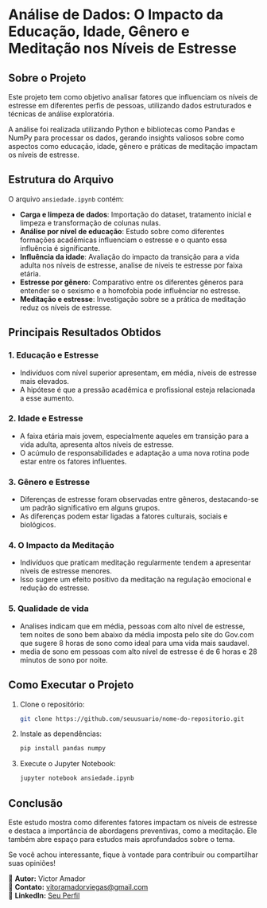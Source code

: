 # Análise de Dados: O Impacto da Educação, Idade, Gênero e Meditação nos Níveis de Estresse

## Sobre o Projeto
Este projeto tem como objetivo analisar fatores que influenciam os níveis de estresse em diferentes perfis de pessoas, utilizando dados estruturados e técnicas de análise exploratória.

A análise foi realizada utilizando Python e bibliotecas como Pandas e NumPy para processar os dados, gerando insights valiosos sobre como aspectos como educação, idade, gênero e práticas de meditação impactam os níveis de estresse.

## Estrutura do Arquivo
O arquivo `ansiedade.ipynb` contém:
- **Carga e limpeza de dados**: Importação do dataset, tratamento inicial e limpeza e transformação de colunas nulas.
- **Análise por nível de educação**: Estudo sobre como diferentes formações acadêmicas influenciam o estresse e o quanto essa influência é significante.
- **Influência da idade**: Avaliação do impacto da transição para a vida adulta nos níveis de estresse, analise de niveis te estresse por faixa etária.
- **Estresse por gênero**: Comparativo entre os diferentes gêneros para entender se o sexismo e a homofobia pode influênciar no estresse.
- **Meditação e estresse**: Investigação sobre se a prática de meditação reduz os níveis de estresse.

## Principais Resultados Obtidos
### 1. **Educação e Estresse**
- Indivíduos com nível superior apresentam, em média, níveis de estresse mais elevados.
- A hipótese é que a pressão acadêmica e profissional esteja relacionada a esse aumento.

### 2. **Idade e Estresse**
- A faixa etária mais jovem, especialmente aqueles em transição para a vida adulta, apresenta altos níveis de estresse.
- O acúmulo de responsabilidades e adaptação a uma nova rotina pode estar entre os fatores influentes.

### 3. **Gênero e Estresse**
- Diferenças de estresse foram observadas entre gêneros, destacando-se um padrão significativo em alguns grupos.
- As diferenças podem estar ligadas a fatores culturais, sociais e biológicos.

### 4. **O Impacto da Meditação**
- Indivíduos que praticam meditação regularmente tendem a apresentar níveis de estresse menores.
- Isso sugere um efeito positivo da meditação na regulação emocional e redução do estresse.

### 5. **Qualidade de vida**
- Analises indicam que em média, pessoas com alto nível de estresse, tem noites de sono bem abaixo da média imposta pelo site do Gov.com que sugere 8 horas de sono como ideal para uma vida mais saudavel.
- media de sono em pessoas com alto nível de estresse é de 6 horas e 28 minutos de sono por noite.

## Como Executar o Projeto
1. Clone o repositório:
   ```bash
   git clone https://github.com/seuusuario/nome-do-repositorio.git
   ```
2. Instale as dependências:
   ```bash
   pip install pandas numpy
   ```
3. Execute o Jupyter Notebook:
   ```bash
   jupyter notebook ansiedade.ipynb
   ```

## Conclusão
Este estudo mostra como diferentes fatores impactam os níveis de estresse e destaca a importância de abordagens preventivas, como a meditação. Ele também abre espaço para estudos mais aprofundados sobre o tema.

Se você achou interessante, fique à vontade para contribuir ou compartilhar suas opiniões!


📌 **Autor:** Victor Amador  
📧 **Contato:** vitoramadorviegas@gmail.com  
🔗 **LinkedIn:** [Seu Perfil](https://www.linkedin.com/in/victor--viegas/)  


